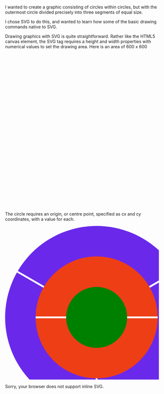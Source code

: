I wanted to create a graphic consisting of circles within circles, but with the outermost circle divided precisely into three segments of equal size. 

I chose SVG to do this, and wanted to learn how some of the basic drawing commands native to SVG. 

Drawing graphics with SVG is quite straightforward.
Rather like the HTML5 canvas element, the SVG tag requires a height and width properties with numerical values to set the drawing area.
Here is an area of 600 x 600

<svg height="600" width="600" fill="#6a29ea">
</svg>

The circle requires an origin, or centre point, specified as cx and cy coordinates, with a value for each. 

<svg height="600" width="600">
  <circle cx="300" cy="300" r="300" stroke="black" stroke-width="0" fill="#6a29ea" />
  <line x1="300" y1="300" x2="300" y2="600" style="stroke:rgb(255,255,255);stroke-width:6" />
  
  <line x1="300" y1="300" x2="40" y2="150" style="stroke:rgb(255,255,255);stroke-width:6" />
  
  <line x1="300" y1="300" x2="560" y2="150" style="stroke:rgb(255,255,255);stroke-width:6" />
  
  <circle cx="300" cy="300" r="200" stroke="black" stroke-width="0" fill="#ed3e16" />
  
  <line x1="300" y1="300" x2="500" y2="300" style="stroke:rgb(255,255,255);stroke-width:6" />
  
  <line x1="300" y1="300" x2="100" y2="300" style="stroke:rgb(255,255,255);stroke-width:6" />
  
   <circle cx="300" cy="300" r="100" stroke="black" stroke-width="0" fill="green" />
  
  Sorry, your browser does not support inline SVG.  
</svg> 
